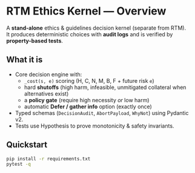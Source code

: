 # RTM Ethics Kernel — Overview

A **stand-alone** ethics & guidelines decision kernel (separate from RTM).  
It produces deterministic choices with **audit logs** and is verified by **property-based tests**.

## What it is
- Core decision engine with:
  - `_cost(s, e)` scoring (H, C, N, M, B, F + future risk `e`)
  - hard **shutoffs** (high harm, infeasible, unmitigated collateral when alternatives exist)
  - a **policy gate** (require high necessity *or* low harm)
  - automatic **Defer / gather info** option (exactly once)
- Typed schemas (`DecisionAudit`, `AbortPayload`, `WhyNot`) using Pydantic v2.
- Tests use Hypothesis to prove monotonicity & safety invariants.

## Quickstart
```bash
pip install -r requirements.txt
pytest -q
